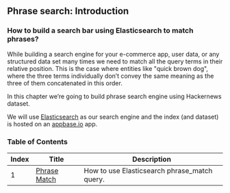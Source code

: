 ## Phrase search: Introduction

### How to build a search bar using Elasticsearch to match phrases?

While building a search engine for your e-commerce app, user data, or any structured data set many times we need to match all the query terms in their relative position. This is the case where entities like "quick brown dog", where the three terms individually don’t convey the same meaning as the three of them concatenated in this order.

In this chapter we’re going to build phrase search engine using Hackernews dataset.

We will use [Elasticsearch](https://www.elastic.co/products/elasticsearch) as our search engine and the index (and dataset) is hosted on an [appbase.io](https://appbase.io) app.

### Table of Contents

| Index     | Title    | Description |
| ---------- | ---------- |---------|
| 1          | [Phrase Match](https://appbaseio.gitbooks.io/esc/content/phrase-search/phrase_match.html) | How to use Elasticsearch phrase_match query. |
